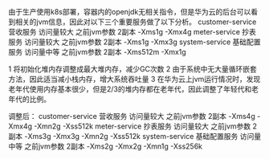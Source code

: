 由于生产使用k8s部署，容器内的openjdk无相关指令，但是华为云的后台可以看到相关的jvm信息，因此对以下三个重要服务做了以下分析。
customer-service 营收服务  访问量较大  之前jvm参数 2副本  -Xms1g -Xmx4g
meter-service 抄表服务  访问量较大  之前jvm参数 2副本 -Xms1g -Xmx3g
system-service 基础配置服务  访问量中等  之前jvm参数 2副本 -Xms512m -Xmx1g

1 将初始化堆内存调整成最大堆内存，减少GC次数
2 由于系统中无大量循环嵌套方法，因此适当减小栈内存，增大系统吞吐量
3 在华为云上jvm运行情况时，发现老年代使用内存基本很少，但是2/3的堆内存都在老年代，因此调整了年轻代和老年代的比例。

调整后：
customer-service 营收服务  访问量较大  之前jvm参数 2副本  -Xms4g -Xmx4g -Xmn2g -Xss512k
meter-service 抄表服务  访问量较大  之前jvm参数 2副本 -Xms3g -Xmx3g -Xmn2g -Xss512k
system-service 基础配置服务  访问量中等  之前jvm参数 2副本 -Xms2g -Xmx2g -Xmn1g -Xss256k

